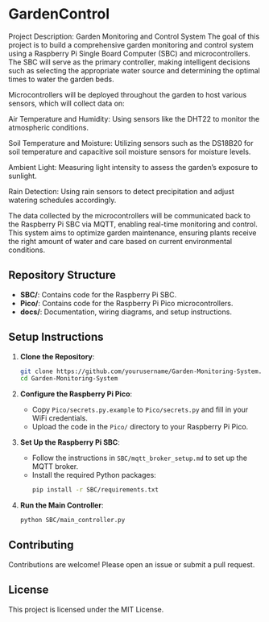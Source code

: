# GardenControl
Project Description: Garden Monitoring and Control System
The goal of this project is to build a comprehensive garden monitoring and control system using a Raspberry Pi Single Board Computer (SBC) and microcontrollers. The SBC will serve as the primary controller, making intelligent decisions such as selecting the appropriate water source and determining the optimal times to water the garden beds.

Microcontrollers will be deployed throughout the garden to host various sensors, which will collect data on:

Air Temperature and Humidity: Using sensors like the DHT22 to monitor the atmospheric conditions.<br>

Soil Temperature and Moisture: Utilizing sensors such as the DS18B20 for soil temperature and capacitive soil moisture sensors for moisture levels.<br>

Ambient Light: Measuring light intensity to assess the garden’s exposure to sunlight.<br>

Rain Detection: Using rain sensors to detect precipitation and adjust watering schedules accordingly.<br>

The data collected by the microcontrollers will be communicated back to the Raspberry Pi SBC via MQTT, enabling real-time monitoring and control. This system aims to optimize garden maintenance, ensuring plants receive the right amount of water and care based on current environmental conditions.

## Repository Structure
- **SBC/**: Contains code for the Raspberry Pi SBC.
- **Pico/**: Contains code for the Raspberry Pi Pico microcontrollers.
- **docs/**: Documentation, wiring diagrams, and setup instructions.

## Setup Instructions
1. **Clone the Repository**:
    ```bash
    git clone https://github.com/yourusername/Garden-Monitoring-System.git
    cd Garden-Monitoring-System
    ```

2. **Configure the Raspberry Pi Pico**:
    - Copy `Pico/secrets.py.example` to `Pico/secrets.py` and fill in your WiFi credentials.
    - Upload the code in the `Pico/` directory to your Raspberry Pi Pico.

3. **Set Up the Raspberry Pi SBC**:
    - Follow the instructions in `SBC/mqtt_broker_setup.md` to set up the MQTT broker.
    - Install the required Python packages:
        ```bash
        pip install -r SBC/requirements.txt
        ```

4. **Run the Main Controller**:
    ```bash
    python SBC/main_controller.py
    ```

## Contributing
Contributions are welcome! Please open an issue or submit a pull request.

## License
This project is licensed under the MIT License.
